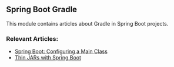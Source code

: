 ## Spring Boot Gradle

This module contains articles about Gradle in Spring Boot projects.

### Relevant Articles:

- [Spring Boot: Configuring a Main Class](http://www.baeldung.com/spring-boot-main-class)
- [Thin JARs with Spring Boot](http://www.baeldung.com/spring-boot-thin-jar)
